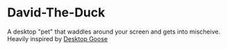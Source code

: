 # David-The-Duck
A desktop "pet" that waddles around your screen and gets into mischeive. Heavily inspired by [Desktop Goose](https://samperson.itch.io/desktop-goose)
